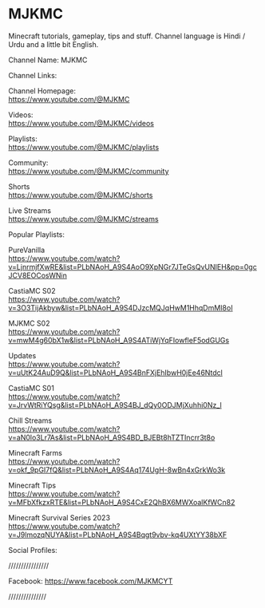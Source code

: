 # MJKMC 


Minecraft tutorials, gameplay, tips and stuff. Channel language is Hindi / Urdu and a little bit English.  
  
Channel Name: MJKMC  
  
Channel Links:   
  
Channel Homepage:   
https://www.youtube.com/@MJKMC    
  
Videos:   
https://www.youtube.com/@MJKMC/videos    
  
Playlists:   
https://www.youtube.com/@MJKMC/playlists    
  
Community:   
https://www.youtube.com/@MJKMC/community    
  
Shorts  
https://www.youtube.com/@MJKMC/shorts  
  
Live Streams  
https://www.youtube.com/@MJKMC/streams  
  
  
Popular Playlists:   
  
PureVanilla  
https://www.youtube.com/watch?v=LjnrmjfXwRE&list=PLbNAoH_A9S4AoO9XpNGr7JTeGsQvUNIEH&pp=0gcJCV8EOCosWNin  
  
CastiaMC S02  
https://www.youtube.com/watch?v=3O3TijAkbyw&list=PLbNAoH_A9S4DJzcMQJqHwM1HhqDmMI8oI    
  
MJKMC S02  
https://www.youtube.com/watch?v=mwM4g60bX1w&list=PLbNAoH_A9S4ATiWjYqFIowfleF5odGUGs  
  
Updates  
https://www.youtube.com/watch?v=uUtK24AuD9Q&list=PLbNAoH_A9S4BnFXjEhIbwH0jEe46Ntdcl    
  
CastiaMC S01  
https://www.youtube.com/watch?v=JrvWtRiYQsg&list=PLbNAoH_A9S4BJ_dQy0ODJMjXuhhi0Nz_l    
  
Chill Streams  
https://www.youtube.com/watch?v=aN0lo3Lr7As&list=PLbNAoH_A9S4BD_BJEBt8hTZTIncrr3t8o    
  
Minecraft Farms  
https://www.youtube.com/watch?v=okf_9pGI7fQ&list=PLbNAoH_A9S4Aq174UgH-8wBn4xGrkWo3k    
  
Minecraft Tips  
https://www.youtube.com/watch?v=MFbXfkzxRTE&list=PLbNAoH_A9S4CxE2QhBX6MWXoalKfWCn82    
  
Minecraft Survival Series 2023  
https://www.youtube.com/watch?v=J9lmozqNUYA&list=PLbNAoH_A9S4Bqgt9vbv-kq4UXtYY38bXF    
  
Social Profiles:   
  
////////////////  
  
Facebook: https://www.facebook.com/MJKMCYT    
  
///////////////  

